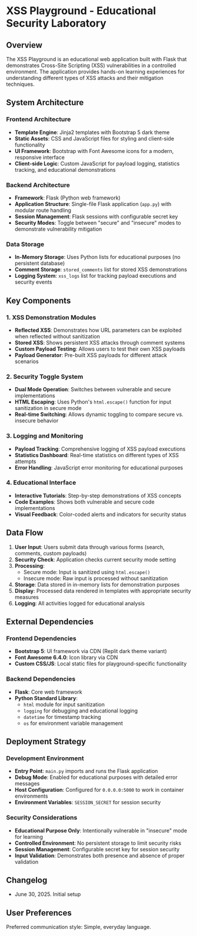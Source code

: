# XSS Playground - Educational Security Laboratory

## Overview

The XSS Playground is an educational web application built with Flask that demonstrates Cross-Site Scripting (XSS) vulnerabilities in a controlled environment. The application provides hands-on learning experiences for understanding different types of XSS attacks and their mitigation techniques.

## System Architecture

### Frontend Architecture
- **Template Engine**: Jinja2 templates with Bootstrap 5 dark theme
- **Static Assets**: CSS and JavaScript files for styling and client-side functionality
- **UI Framework**: Bootstrap with Font Awesome icons for a modern, responsive interface
- **Client-side Logic**: Custom JavaScript for payload logging, statistics tracking, and educational demonstrations

### Backend Architecture
- **Framework**: Flask (Python web framework)
- **Application Structure**: Single-file Flask application (`app.py`) with modular route handling
- **Session Management**: Flask sessions with configurable secret key
- **Security Modes**: Toggle between "secure" and "insecure" modes to demonstrate vulnerability mitigation

### Data Storage
- **In-Memory Storage**: Uses Python lists for educational purposes (no persistent database)
- **Comment Storage**: `stored_comments` list for stored XSS demonstrations
- **Logging System**: `xss_logs` list for tracking payload executions and security events

## Key Components

### 1. XSS Demonstration Modules
- **Reflected XSS**: Demonstrates how URL parameters can be exploited when reflected without sanitization
- **Stored XSS**: Shows persistent XSS attacks through comment systems
- **Custom Payload Testing**: Allows users to test their own XSS payloads
- **Payload Generator**: Pre-built XSS payloads for different attack scenarios

### 2. Security Toggle System
- **Dual Mode Operation**: Switches between vulnerable and secure implementations
- **HTML Escaping**: Uses Python's `html.escape()` function for input sanitization in secure mode
- **Real-time Switching**: Allows dynamic toggling to compare secure vs. insecure behavior

### 3. Logging and Monitoring
- **Payload Tracking**: Comprehensive logging of XSS payload executions
- **Statistics Dashboard**: Real-time statistics on different types of XSS attempts
- **Error Handling**: JavaScript error monitoring for educational purposes

### 4. Educational Interface
- **Interactive Tutorials**: Step-by-step demonstrations of XSS concepts
- **Code Examples**: Shows both vulnerable and secure code implementations
- **Visual Feedback**: Color-coded alerts and indicators for security status

## Data Flow

1. **User Input**: Users submit data through various forms (search, comments, custom payloads)
2. **Security Check**: Application checks current security mode setting
3. **Processing**: 
   - Secure mode: Input is sanitized using `html.escape()`
   - Insecure mode: Raw input is processed without sanitization
4. **Storage**: Data stored in in-memory lists for demonstration purposes
5. **Display**: Processed data rendered in templates with appropriate security measures
6. **Logging**: All activities logged for educational analysis

## External Dependencies

### Frontend Dependencies
- **Bootstrap 5**: UI framework via CDN (Replit dark theme variant)
- **Font Awesome 6.4.0**: Icon library via CDN
- **Custom CSS/JS**: Local static files for playground-specific functionality

### Backend Dependencies
- **Flask**: Core web framework
- **Python Standard Library**: 
  - `html` module for input sanitization
  - `logging` for debugging and educational logging
  - `datetime` for timestamp tracking
  - `os` for environment variable management

## Deployment Strategy

### Development Environment
- **Entry Point**: `main.py` imports and runs the Flask application
- **Debug Mode**: Enabled for educational purposes with detailed error messages
- **Host Configuration**: Configured for `0.0.0.0:5000` to work in container environments
- **Environment Variables**: `SESSION_SECRET` for session security

### Security Considerations
- **Educational Purpose Only**: Intentionally vulnerable in "insecure" mode for learning
- **Controlled Environment**: No persistent storage to limit security risks
- **Session Management**: Configurable secret key for session security
- **Input Validation**: Demonstrates both presence and absence of proper validation

## Changelog

- June 30, 2025. Initial setup

## User Preferences

Preferred communication style: Simple, everyday language.